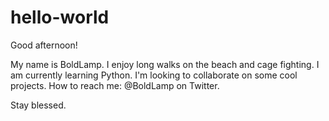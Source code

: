 # hello-world

Good afternoon!

My name is BoldLamp. 
I enjoy long walks on the beach and cage fighting.
I am currently learning Python.
I'm looking to collaborate on some cool projects.
How to reach me: @BoldLamp on Twitter.

Stay blessed.

